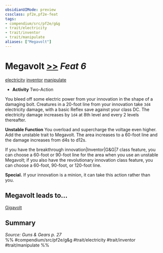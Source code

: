 ```yaml
---
obsidianUIMode: preview
cssclass: pf2e,pf2e-feat
tags:
- compendium/src/pf2e/g&g
- trait/electricity
- trait/inventor
- trait/manipulate
aliases: ["Megavolt"]
---
```

# Megavolt  [>>](../../rules/core-rulebook/chapter-9-playing-the-game.md#Actions "Two-Action") *Feat 6*  
[electricity](../../rules/traits/electricity.md)  [inventor](../../rules/traits/inventor-g-g.md)  [manipulate](../../rules/traits/manipulate.md)  

- **Activity** Two-Action

You bleed off some electric power from your innovation in the shape of a damaging bolt. Creatures in a 20-foot line from your innovation take `3d4` electricity damage, with a basic Reflex save against your class DC. The electricity damage increases by `1d4` at 8th level and every 2 levels thereafter.

**Unstable Function** You overload and supercharge the voltage even higher. Add the unstable trait to Megavolt. The area increases to a 60-foot line and the damage increases from d4s to d12s.

If you have the breakthrough innovation|Inventor|G&G|7 class feature, you can choose a 60-foot or 90-foot line for the area when you use an unstable Megavolt; if you also have the revolutionary innovation class feature, you can choose a 60-foot, 90-foot, or 120-foot line.

**Special.** If your innovation is a minion, it can take this action rather than you.

## Megavolt leads to...

[Gigavolt](gigavolt-g-g.md)

## Summary

*Source: Guns & Gears p. 27*  
%% #compendium/src/pf2e/g&g #trait/electricity #trait/inventor #trait/manipulate %%
